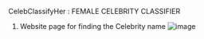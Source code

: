 CelebClassifyHer  :  FEMALE CELEBRITY CLASSIFIER

1. Website page for finding the Celebrity name
![image](https://github.com/VikramBhiwapurkar/CelebClassifyHer/assets/147382435/62728811-969c-4040-b81d-84d509ef80d0)
